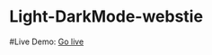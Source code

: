 ﻿# Light-DarkMode-webstie
 #Live Demo: <a href="https://hacco2801.github.io/Light-DarkMode-webstie">Go live</a>

